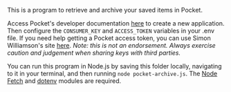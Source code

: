 This is a program to retrieve and archive your saved items in Pocket.

Access Pocket's developer documentation [here](https://getpocket.com/developer/docs/overview) to create a new application. Then configure the `CONSUMER_KEY` and `ACCESS_TOKEN` variables in your .env file. If you need help getting a Pocket access token, you can use Simon Williamson's site [here](https://simonwillison.net/2019/Oct/5/get-your-own-pocket-oauth-token/). *Note: this is not an endorsement. Always exercise caution and judgement when sharing keys with third parties.* 

You can run this program in Node.js by saving this folder locally, navigating to it in your terminal, and then running `node pocket-archive.js`. The [Node Fetch](https://www.npmjs.com/package/node-fetch) and [dotenv](https://www.npmjs.com/package/dotenv) modules are required.
